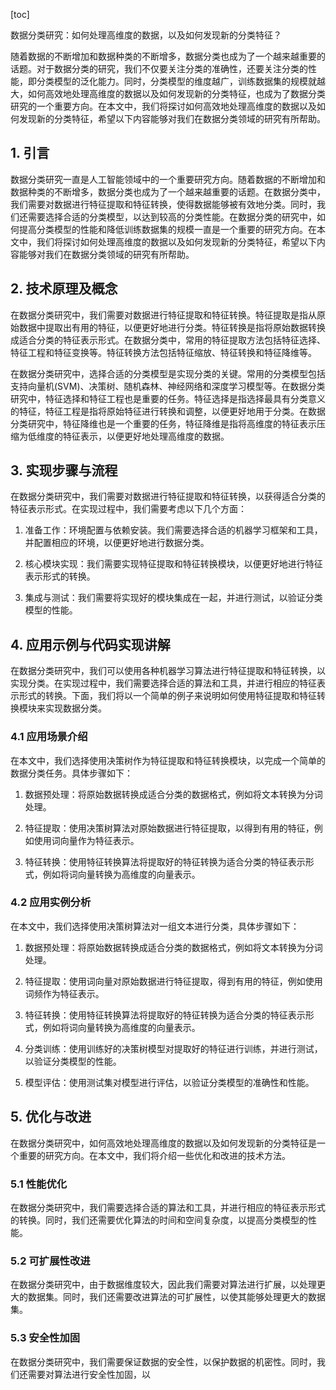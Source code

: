 
[toc]                    
                
                
数据分类研究：如何处理高维度的数据，以及如何发现新的分类特征？

随着数据的不断增加和数据种类的不断增多，数据分类也成为了一个越来越重要的话题。对于数据分类的研究，我们不仅要关注分类的准确性，还要关注分类的性能，即分类模型的泛化能力。同时，分类模型的维度越广，训练数据集的规模就越大，如何高效地处理高维度的数据以及如何发现新的分类特征，也成为了数据分类研究的一个重要方向。在本文中，我们将探讨如何高效地处理高维度的数据以及如何发现新的分类特征，希望以下内容能够对我们在数据分类领域的研究有所帮助。

## 1. 引言

数据分类研究一直是人工智能领域中的一个重要研究方向。随着数据的不断增加和数据种类的不断增多，数据分类也成为了一个越来越重要的话题。在数据分类中，我们需要对数据进行特征提取和特征转换，使得数据能够被有效地分类。同时，我们还需要选择合适的分类模型，以达到较高的分类性能。在数据分类的研究中，如何提高分类模型的性能和降低训练数据集的规模一直是一个重要的研究方向。在本文中，我们将探讨如何处理高维度的数据以及如何发现新的分类特征，希望以下内容能够对我们在数据分类领域的研究有所帮助。

## 2. 技术原理及概念

在数据分类研究中，我们需要对数据进行特征提取和特征转换。特征提取是指从原始数据中提取出有用的特征，以便更好地进行分类。特征转换是指将原始数据转换成适合分类的特征表示形式。在数据分类中，常用的特征提取方法包括特征选择、特征工程和特征变换等。特征转换方法包括特征缩放、特征转换和特征降维等。

在数据分类研究中，选择合适的分类模型是实现分类的关键。常用的分类模型包括支持向量机(SVM)、决策树、随机森林、神经网络和深度学习模型等。在数据分类研究中，特征选择和特征工程也是重要的任务。特征选择是指选择最具有分类意义的特征，特征工程是指将原始特征进行转换和调整，以便更好地用于分类。在数据分类研究中，特征降维也是一个重要的任务，特征降维是指将高维度的特征表示压缩为低维度的特征表示，以便更好地处理高维度的数据。

## 3. 实现步骤与流程

在数据分类研究中，我们需要对数据进行特征提取和特征转换，以获得适合分类的特征表示形式。在实现过程中，我们需要考虑以下几个方面：

1. 准备工作：环境配置与依赖安装。我们需要选择合适的机器学习框架和工具，并配置相应的环境，以便更好地进行数据分类。

2. 核心模块实现：我们需要实现特征提取和特征转换模块，以便更好地进行特征表示形式的转换。

3. 集成与测试：我们需要将实现好的模块集成在一起，并进行测试，以验证分类模型的性能。

## 4. 应用示例与代码实现讲解

在数据分类研究中，我们可以使用各种机器学习算法进行特征提取和特征转换，以实现分类。在实现过程中，我们需要选择合适的算法和工具，并进行相应的特征表示形式的转换。下面，我们将以一个简单的例子来说明如何使用特征提取和特征转换模块来实现数据分类。

### 4.1 应用场景介绍

在本文中，我们选择使用决策树作为特征提取和特征转换模块，以完成一个简单的数据分类任务。具体步骤如下：

1. 数据预处理：将原始数据转换成适合分类的数据格式，例如将文本转换为分词处理。

2. 特征提取：使用决策树算法对原始数据进行特征提取，以得到有用的特征，例如使用词向量作为特征表示。

3. 特征转换：使用特征转换算法将提取好的特征转换为适合分类的特征表示形式，例如将词向量转换为高维度的向量表示。

### 4.2 应用实例分析

在本文中，我们选择使用决策树算法对一组文本进行分类，具体步骤如下：

1. 数据预处理：将原始数据转换成适合分类的数据格式，例如将文本转换为分词处理。

2. 特征提取：使用词向量对原始数据进行特征提取，得到有用的特征，例如使用词频作为特征表示。

3. 特征转换：使用特征转换算法将提取好的特征转换为适合分类的特征表示形式，例如将词向量转换为高维度的向量表示。

4. 分类训练：使用训练好的决策树模型对提取好的特征进行训练，并进行测试，以验证分类模型的性能。

5. 模型评估：使用测试集对模型进行评估，以验证分类模型的准确性和性能。

## 5. 优化与改进

在数据分类研究中，如何高效地处理高维度的数据以及如何发现新的分类特征是一个重要的研究方向。在本文中，我们将介绍一些优化和改进的技术方法。

### 5.1 性能优化

在数据分类研究中，我们需要选择合适的算法和工具，并进行相应的特征表示形式的转换。同时，我们还需要优化算法的时间和空间复杂度，以提高分类模型的性能。

### 5.2 可扩展性改进

在数据分类研究中，由于数据维度较大，因此我们需要对算法进行扩展，以处理更大的数据集。同时，我们还需要改进算法的可扩展性，以使其能够处理更大的数据集。

### 5.3 安全性加固

在数据分类研究中，我们需要保证数据的安全性，以保护数据的机密性。同时，我们还需要对算法进行安全性加固，以

